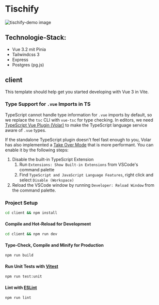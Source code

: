 # Tischify

![tischify-demo image](https://github.com/Tischify/Tischify/blob/147549985f1533b7c0ca3cf598f677907b20950f/client/public/tischify-demo.png)

## Technologie-Stack:

- Vue 3.2 mit Pinia
- Tailwindcss 3
- Express
- Postgres (pg.js)

## client

This template should help get you started developing with Vue 3 in Vite.

### Type Support for `.vue` Imports in TS

TypeScript cannot handle type information for `.vue` imports by default, so we replace the `tsc` CLI with `vue-tsc` for type checking. In editors, we need [TypeScript Vue Plugin (Volar)](https://marketplace.visualstudio.com/items?itemName=Vue.vscode-typescript-vue-plugin) to make the TypeScript language service aware of `.vue` types.

If the standalone TypeScript plugin doesn't feel fast enough to you, Volar has also implemented a [Take Over Mode](https://github.com/johnsoncodehk/volar/discussions/471#discussioncomment-1361669) that is more performant. You can enable it by the following steps:

1. Disable the built-in TypeScript Extension
   1. Run `Extensions: Show Built-in Extensions` from VSCode's command palette
   2. Find `TypeScript and JavaScript Language Features`, right click and select `Disable (Workspace)`
2. Reload the VSCode window by running `Developer: Reload Window` from the command palette.

### Project Setup

```sh
cd client && npm install
```

#### Compile and Hot-Reload for Development

```sh
cd client && npm run dev
```

#### Type-Check, Compile and Minify for Production

```sh
npm run build
```

#### Run Unit Tests with [Vitest](https://vitest.dev/)

```sh
npm run test:unit
```

#### Lint with [ESLint](https://eslint.org/)

```sh
npm run lint
```
